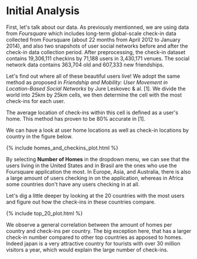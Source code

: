 # Initial Analysis

First, let's talk about our data. As previously mentionned, we are using data from *Foursquare* which includes long-term global-scale check-in 
data collected from Foursquare (about 22 months from April 2012 to January 2014), and also two snapshots of user 
social networks before and after the check-in data collection period. After preprocessing, the check-in dataset contains 
19,306,111 checkins by 71,188 users in 3,430,171 venues. The social network data contains 363,704 old and 607,333 new friendships.

Let's find out where all of these beautiful users live! We adopt the same method as proposed in *Friendship and Mobility: User Movement in 
Location-Based Social Networks* by Jure Leskovec & al. [1]. We divide the world into 25km by 25km cells, we then determine the cell with the 
most check-ins for each user.

The average location of check-ins within this cell is defined as a user's home. This method has proven to be 80% accurate in [1]. 

We can have a look at user home locations as well as check-in locations by country in the figure below.

{% include homes_and_checkins_plot.html %}

By selecting **Number of Homes** in the dropdown menu, we can see that the users living in the United States and in Brasil are the ones who use the Foursquare
application the most. In Europe, Asia, and Australia, there is also a large amount of users checking in on the application, whereas in Africa some countries don't have any users checking in at all.  

Let's dig a little deeper by looking at the 20 countries with the most users and figure out how the check-ins in these countries compare. 

{% include top_20_plot.html %}

We observe a general correlation between the amount of homes per country and check-ins per country. The big exception here, that has a larger check-in number compared to other top countries as apposed to homes. Indeed japan is a very attractive country for tourists with over 30 million visitors a year, which would explain the large number of check-ins.
